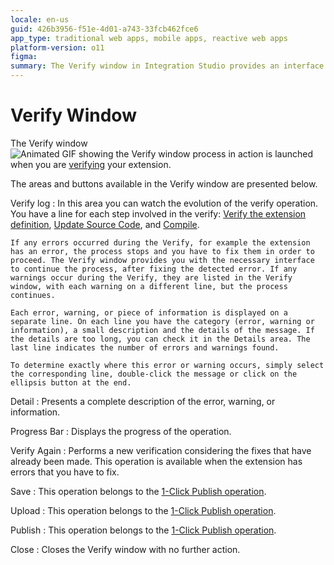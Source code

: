 ```yaml
---
locale: en-us
guid: 426b3956-f51e-4d01-a743-33fcb462fce6
app_type: traditional web apps, mobile apps, reactive web apps
platform-version: o11
figma:
summary: The Verify window in Integration Studio provides an interface to monitor and fix errors during the extension verification process
---
```

# Verify Window

The Verify window ![Animated GIF showing the Verify window process in action](images/validate.gif "Verify Window Animation") is launched when you are [verifying](<../../../../extensibility-and-integration/integration-studio/extension-life-cycle/extension-verify.md>) your extension.

The areas and buttons available in the Verify window are presented below.

Verify log
:   In this area you can watch the evolution of the verify operation. You have a line for each step involved in the verify: [Verify the extension definition](<../../../../extensibility-and-integration/integration-studio/extension-life-cycle/extension-verify-definition.md>), [Update Source Code](<../../../../extensibility-and-integration/integration-studio/extension-life-cycle/extension-update-source-code.md>), and [Compile](<../../../../extensibility-and-integration/integration-studio/extension-life-cycle/extension-compile.md>).

    If any errors occurred during the Verify, for example the extension has an error, the process stops and you have to fix them in order to proceed. The Verify window provides you with the necessary interface to continue the process, after fixing the detected error. If any warnings occur during the Verify, they are listed in the Verify window, with each warning on a different line, but the process continues.

    Each error, warning, or piece of information is displayed on a separate line. On each line you have the category (error, warning or information), a small description and the details of the message. If the details are too long, you can check it in the Details area. The last line indicates the number of errors and warnings found.

    To determine exactly where this error or warning occurs, simply select the corresponding line, double-click the message or click on the ellipsis button at the end.

Detail
:   Presents a complete description of the error, warning, or information.

Progress Bar
:   Displays the progress of the operation.

Verify Again
:   Performs a new verification considering the fixes that have already been made. This operation is available when the extension has errors that you have to fix.

Save
:   This operation belongs to the [1-Click Publish operation](<../../../../extensibility-and-integration/integration-studio/extension-life-cycle/extension-1-cp.md>).

Upload
:   This operation belongs to the [1-Click Publish operation](<../../../../extensibility-and-integration/integration-studio/extension-life-cycle/extension-1-cp.md>).

Publish
:   This operation belongs to the [1-Click Publish operation](<../../../../extensibility-and-integration/integration-studio/extension-life-cycle/extension-1-cp.md>).

Close
:   Closes the Verify window with no further action.
